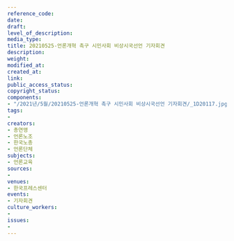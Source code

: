 ```yaml
---
reference_code: 
date: 
draft: 
level_of_description: 
media_type: 
title: 20210525-언론개혁 촉구 시민사회 비상시국선언 기자회견
description: 
weight: 
modified_at: 
created_at: 
link: 
public_access_status: 
copyright_status: 
components:
- "/2021년/5월/20210525-언론개혁 촉구 시민사회 비상시국선언 기자회견/_1D20117.jpg"
tags:
- 
creators:
- 총연맹
- 언론노조
- 한국노총
- 언론단체
subjects:
- 언론교육
sources:
- 
venues:
- 한국프레스센터
events:
- 기자회견
culture_workers:
- 
issues:
- 
---
```


